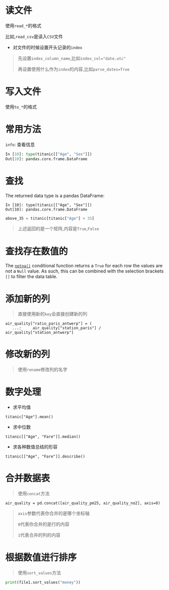 # 读文件

使用`read_*`的格式

比如,`read_csv`是读入`CSV`文件



* 对文件的时候设置开头记录的`index`

> 先设置`index_column_name`,比如`index_col="date.utc"`
>
> 再设置使用什么作为`index`的内容,比如`parse_dates=True`



# 写入文件

使用`to_*`的格式



# 常用方法

`info`: 查看信息

```python
In [10]: type(titanic[["Age", "Sex"]])
Out[10]: pandas.core.frame.DataFrame
```



# 查找

The returned data type is a pandas DataFrame:

```
In [10]: type(titanic[["Age", "Sex"]])
Out[10]: pandas.core.frame.DataFrame
```



```python
above_35 = titanic[titanic["Age"] > 35]
```

> 上述返回的是一个矩阵,内容是`True`,`False`



# 查找存在数值的

The [`notna()`](https://pandas.pydata.org/docs/reference/api/pandas.Series.notna.html#pandas.Series.notna) conditional function returns a `True` for each row the values are not a `Null` value. As such, this can be combined with the selection brackets `[]` to filter the data table.



# 添加新的列

> 直接使用新的`key`会直接创建新的列

```
air_quality["ratio_paris_antwerp"] = (
   ...:     air_quality["station_paris"] / air_quality["station_antwerp"]
```



# 修改新的列

> 使用`rename`修改列的名字



# 数字处理

* 求平均值

```
titanic["Age"].mean()
```



* 求中位数

```
titanic[["Age", "Fare"]].median()
```



* 求各种数值总结的形容

```
titanic[["Age", "Fare"]].describe()
```



# 合并数据表

> 使用`concat`方法

```
air_quality = pd.concat([air_quality_pm25, air_quality_no2], axis=0)
```

> `axis`参数代表你合并的是哪个坐标轴
>
> `0`代表你合并的是行的内容
>
> `1`代表合并的列的内容



# 根据数值进行排序

> 使用`sort_values`方法

```python
print(file1.sort_values("money"))
```

